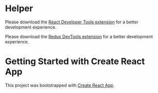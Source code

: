 # Helper

Please download the [React Developer Tools extension](https://chrome.google.com/webstore/detail/react-developer-tools/fmkadmapgofadopljbjfkapdkoienihi?hl=en) for a better development experience.

Please download the [Redux DevTools extension](https://chrome.google.com/webstore/detail/redux-devtools/lmhkpmbekcpmknklioeibfkpmmfibljd?hl=en) for a better development experience.

# Getting Started with Create React App

This project was bootstrapped with [Create React App](https://github.com/facebook/create-react-app).